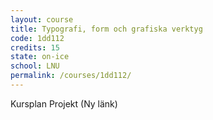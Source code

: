 ```yaml
---
layout: course
title: Typografi, form och grafiska verktyg
code: 1dd112
credits: 15
state: on-ice
school: LNU
permalink: /courses/1dd112/
---
```


Kursplan
Projekt (Ny länk)